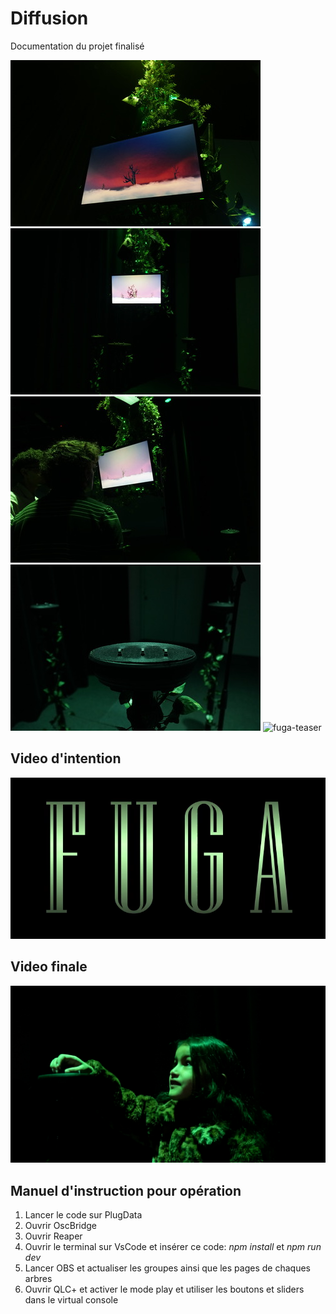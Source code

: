 # Diffusion

Documentation du projet finalisé 

![écran1](../50_diffusion/ecran1.jpg)
![face](../50_diffusion/face.jpg)
![haut](../50_diffusion/haut.jpg)
![support](../50_diffusion/support.jpg)
![fuga-teaser](https://github.com/user-attachments/assets/d0af94f1-e324-462f-bc5d-50bbbe2830f8)


## Video d'intention
 [![Vidéo explicative](../Assets/Images/synopsis/miniature-intention.png)](https://youtu.be/rhUf4A05L-w)


## Video finale
[![Vidéo promotionnel](../Assets/Images/Realisation/thub.jpg)](https://www.youtube.com/watch?v=e6qNc1Dp68Q)


## Manuel d'instruction pour opération

1. Lancer le code sur PlugData
2. Ouvrir OscBridge
3. Ouvrir Reaper
4. Ouvrir le terminal sur VsCode et insérer ce code: *npm install* et *npm run dev*
5. Lancer OBS et actualiser les groupes ainsi que les pages de chaques arbres
6. Ouvrir QLC+ et activer le mode play et utiliser les boutons et sliders dans le virtual console
